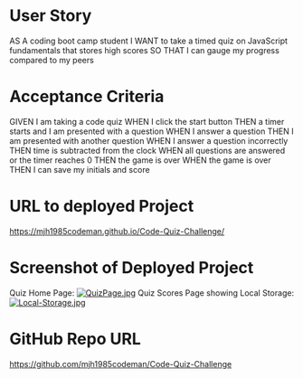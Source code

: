 # User Story
AS A coding boot camp student
I WANT to take a timed quiz on JavaScript fundamentals that stores high scores
SO THAT I can gauge my progress compared to my peers

# Acceptance Criteria
GIVEN I am taking a code quiz
WHEN I click the start button
THEN a timer starts and I am presented with a question
WHEN I answer a question
THEN I am presented with another question
WHEN I answer a question incorrectly
THEN time is subtracted from the clock
WHEN all questions are answered or the timer reaches 0
THEN the game is over
WHEN the game is over
THEN I can save my initials and score

# URL to deployed Project
https://mjh1985codeman.github.io/Code-Quiz-Challenge/

# Screenshot of Deployed Project
Quiz Home Page:
[![QuizPage.jpg](https://i.postimg.cc/W1QqqJw9/QuizPage.jpg)](https://postimg.cc/Hr9kfnK5)
Quiz Scores Page showing Local Storage:
[![Local-Storage.jpg](https://i.postimg.cc/8PYjxr91/Local-Storage.jpg)](https://postimg.cc/WhMNktsK)
# GitHub Repo URL
https://github.com/mjh1985codeman/Code-Quiz-Challenge